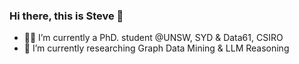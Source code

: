 ### Hi there, this is Steve 👋

- 👨‍🎓 I’m currently a PhD. student @UNSW, SYD & Data61, CSIRO
- 🌱 I’m currently researching Graph Data Mining & LLM Reasoning

